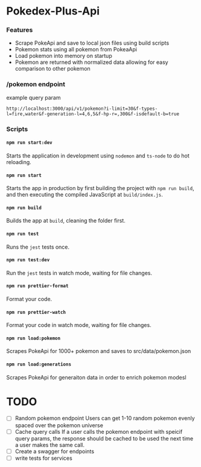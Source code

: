 # Pokedex-Plus-Api

### Features

- Scrape PokeApi and save to local json files using build scripts
- Pokemon stats using all pokemon from PokeaApi
- Load pokemon into memory on startup
- Pokemon are returned with normalized data allowing for easy comparison to other pokemon

### /pokemon endpoint

example query param
```
http://localhost:3000/api/v1/pokemon?i-limit=30&f-types-l=fire,water&f-generation-l=4,6,5&f-hp-r=,300&f-isdefault-b=true
```
### Scripts

#### `npm run start:dev`

Starts the application in development using `nodemon` and `ts-node` to do hot reloading.

#### `npm run start`

Starts the app in production by first building the project with `npm run build`, and then executing the compiled JavaScript at `build/index.js`.

#### `npm run build`

Builds the app at `build`, cleaning the folder first.

#### `npm run test`

Runs the `jest` tests once.

#### `npm run test:dev`

Run the `jest` tests in watch mode, waiting for file changes.

#### `npm run prettier-format`

Format your code.

#### `npm run prettier-watch`

Format your code in watch mode, waiting for file changes.

#### `npm run load:pokemon`

Scrapes PokeApi for 1000+ pokemon and saves to src/data/pokemon.json

#### `npm run load:generations`

Scrapes PokeApi for generaiton data in order to enrich pokemon modesl

# TODO

- [ ] Random pokemon endpoint
      Users can get 1-10 random pokemon evenly spaced over the pokemon universe
- [ ] Cache query calls
      If a user calls the pokemon endpoint with speicif query params, the response should be cached to be used the next time a user makes the same call.
- [ ] Create a swagger for endpoints
- [ ] write tests for services